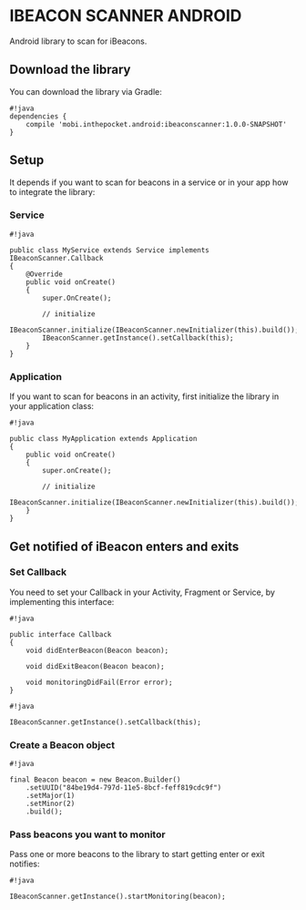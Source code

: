 # IBEACON SCANNER ANDROID #

Android library to scan for iBeacons.

## Download the library ##

You can download the library via Gradle:

```
#!java
dependencies {
    compile 'mobi.inthepocket.android:ibeaconscanner:1.0.0-SNAPSHOT'
}
```

## Setup ##

It depends if you want to scan for beacons in a service or in your app how to integrate the library:

### Service ###

```
#!java

public class MyService extends Service implements IBeaconScanner.Callback
{
    @Override
    public void onCreate()
    {
        super.OnCreate();

        // initialize
        IBeaconScanner.initialize(IBeaconScanner.newInitializer(this).build());
        IBeaconScanner.getInstance().setCallback(this);
    }
}
```

### Application ###

If you want to scan for beacons in an activity, first initialize the library in your application class:

```
#!java

public class MyApplication extends Application
{
    public void onCreate()
    {
        super.onCreate();

        // initialize
        IBeaconScanner.initialize(IBeaconScanner.newInitializer(this).build());
    }
}
```

## Get notified of iBeacon enters and exits ##

### Set Callback ###

You need to set your Callback in your Activity, Fragment or Service, by implementing this interface:


```
#!java

public interface Callback
{
    void didEnterBeacon(Beacon beacon);

    void didExitBeacon(Beacon beacon);

    void monitoringDidFail(Error error);
}
```


```
#!java

IBeaconScanner.getInstance().setCallback(this);
```

### Create a Beacon object ###


```
#!java

final Beacon beacon = new Beacon.Builder()
    .setUUID("84be19d4-797d-11e5-8bcf-feff819cdc9f")
    .setMajor(1)
    .setMinor(2)
    .build();
```

### Pass beacons you want to monitor ###

Pass one or more beacons to the library to start getting enter or exit notifies:

```
#!java

IBeaconScanner.getInstance().startMonitoring(beacon);
```